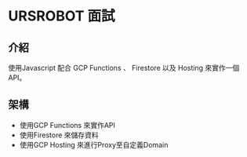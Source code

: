 # URSROBOT 面試

## 介紹

使用Javascript 配合 GCP Functions 、 Firestore 以及 Hosting 來實作一個API。

## 架構

- 使用GCP Functions 來實作API
- 使用Firestore 來儲存資料
- 使用GCP Hosting 來進行Proxy至自定義Domain
